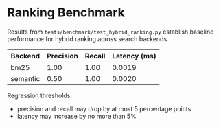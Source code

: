 # Ranking Benchmark

Results from `tests/benchmark/test_hybrid_ranking.py` establish baseline
performance for hybrid ranking across search backends.

| Backend | Precision | Recall | Latency (ms) |
|---------|-----------|--------|--------------|
| bm25    | 1.00      | 1.00   | 0.0019       |
| semantic| 0.50      | 1.00   | 0.0020       |

Regression thresholds:

- precision and recall may drop by at most 5 percentage points
- latency may increase by no more than 5%
